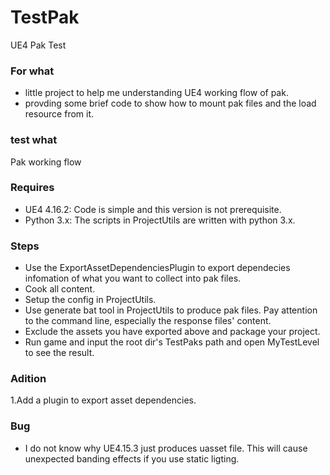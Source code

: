 # TestPak
UE4 Pak Test

### For what
+ little project to help me understanding UE4 working flow of pak.
+ provding some brief code to show how to mount pak files and the load resource from it.

### test what
Pak working flow

### Requires
+ UE4 4.16.2: Code is simple and this version is not prerequisite.
+ Python 3.x: The scripts in ProjectUtils are written with python 3.x.

### Steps

+ Use the ExportAssetDependenciesPlugin to export dependecies infomation of what you want to collect into pak files.
+ Cook all content.
+ Setup the config in ProjectUtils.
+ Use generate bat tool in ProjectUtils to produce pak files. Pay attention to the command line, especially the response files' content.
+ Exclude the assets you have exported above and package your project.
+ Run game and input the root dir's TestPaks path and open MyTestLevel to see the result. 

### Adition
1.Add a plugin to export asset dependencies.

### Bug
+ I do not know why UE4.15.3 just produces uasset file. This will cause unexpected banding effects if you use static ligting.